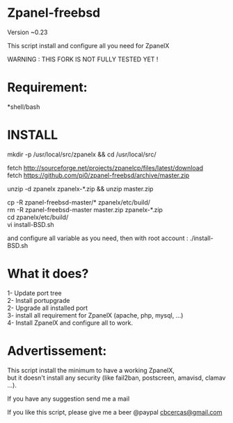 Zpanel-freebsd
===============
Version ~0.23

This script install and configure all you need for ZpanelX

WARNING : THIS FORK IS NOT FULLY TESTED YET !

Requirement:
==============
*shell/bash  

 INSTALL
=========
mkdir -p /usr/local/src/zpanelx && cd /usr/local/src/  

fetch http://sourceforge.net/projects/zpanelcp/files/latest/download   
fetch https://github.com/pi0/zpanel-freebsd/archive/master.zip  

unzip -d zpanelx zpanelx-*.zip && unzip master.zip

cp -R zpanel-freebsd-master/* zpanelx/etc/build/  
rm -R zpanel-freebsd-master master.zip zpanelx-*.zip  
cd zpanelx/etc/build/  
vi install-BSD.sh  

and configure all variable as you need, then with root account :
./install-BSD.sh  

 What it does?
===============
1- Update port tree  
2- Install portupgrade  
2- Upgrade all installed port  
3- install all requirement for ZpanelX (apache, php, mysql, ...)  
4- Install ZpanelX and configure all to work.  

 Advertissement:
=================
This script install the minimum to have a working ZpanelX,  
but it doesn't install any security (like fail2ban, postscreen, amavisd, clamav ...).   


If you have any suggestion send me a mail

If you like this script, please give me a beer
@paypal cbcercas@gmail.com
